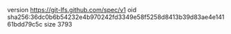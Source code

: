 version https://git-lfs.github.com/spec/v1
oid sha256:36dc0b6b54232e4b970242fd3349e58f5258d8413b39d83ae4e14161bdd79c5c
size 3793
